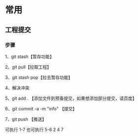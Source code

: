 # 常用

## 工程提交

### 步骤

1、git stash【暂存功能】

2、git pull【拉取工程】

3、git stash pop【拉去暂存功能】

4、解决冲突

5、git add . 【添加文件到预备提交，如果想添加部分提交，请百度】

6、git commit -a -m "info" 【提交】

7、git push 【推送】

可执行 1-7
也可执行  5-6 2 4 7
